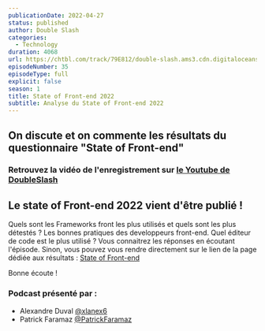 ```yaml
---
publicationDate: 2022-04-27
status: published
author: Double Slash
categories:
  - Technology
duration: 4068
url: https://chtbl.com/track/79E812/double-slash.ams3.cdn.digitaloceanspaces.com/DS_035_state-front-end-22
episodeNumber: 35
episodeType: full
explicit: false
season: 1
title: State of Front-end 2022
subtitle: Analyse du State of Front-end 2022
---
```


## On discute et on commente les résultats du questionnaire "State of Front-end"

### Retrouvez la vidéo de l'enregistrement sur [le Youtube de DoubleSlash](https://youtu.be/s8Ez-hvx8_o)

## Le state of Front-end 2022 vient d'être publié !

Quels sont les Frameworks front les plus utilisés et quels sont les plus détestés ?
Les bonnes pratiques des developpeurs front-end.
Quel éditeur de code est le plus utilisé ?
Vous connaitrez les réponses en écoutant l'épisode.
Sinon, vous pouvez vous rendre directement sur le lien de la page dédiée aux résultats : [State of Front-end](https://tsh.io/state-of-frontend/)

Bonne écoute !



### Podcast présenté par :

- Alexandre Duval [@xlanex6](https://twitter.com/xlanex6)
- Patrick Faramaz [@PatrickFaramaz](https://twitter.com/PatrickFaramaz)
